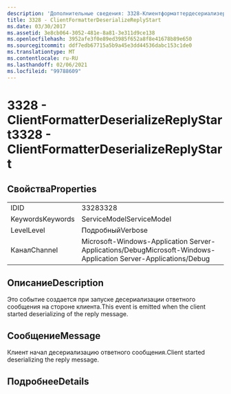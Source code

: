 ```yaml
---
description: 'Дополнительные сведения: 3328-Клиентформаттердесериализереплистарт'
title: 3328 - ClientFormatterDeserializeReplyStart
ms.date: 03/30/2017
ms.assetid: 3e8cb064-3052-481e-8a81-3e311d9ce138
ms.openlocfilehash: 3952afe3f0e89ed3985f652a8f8e41678b89e650
ms.sourcegitcommit: ddf7edb67715a5b9a45e3dd44536dabc153c1de0
ms.translationtype: MT
ms.contentlocale: ru-RU
ms.lasthandoff: 02/06/2021
ms.locfileid: "99788609"
---
```

# <a name="3328---clientformatterdeserializereplystart"></a><span data-ttu-id="68309-103">3328 - ClientFormatterDeserializeReplyStart</span><span class="sxs-lookup"><span data-stu-id="68309-103">3328 - ClientFormatterDeserializeReplyStart</span></span>

## <a name="properties"></a><span data-ttu-id="68309-104">Свойства</span><span class="sxs-lookup"><span data-stu-id="68309-104">Properties</span></span>  
  
|||  
|-|-|  
|<span data-ttu-id="68309-105">ID</span><span class="sxs-lookup"><span data-stu-id="68309-105">ID</span></span>|<span data-ttu-id="68309-106">3328</span><span class="sxs-lookup"><span data-stu-id="68309-106">3328</span></span>|  
|<span data-ttu-id="68309-107">Keywords</span><span class="sxs-lookup"><span data-stu-id="68309-107">Keywords</span></span>|<span data-ttu-id="68309-108">ServiceModel</span><span class="sxs-lookup"><span data-stu-id="68309-108">ServiceModel</span></span>|  
|<span data-ttu-id="68309-109">Level</span><span class="sxs-lookup"><span data-stu-id="68309-109">Level</span></span>|<span data-ttu-id="68309-110">Подробный</span><span class="sxs-lookup"><span data-stu-id="68309-110">Verbose</span></span>|  
|<span data-ttu-id="68309-111">Канал</span><span class="sxs-lookup"><span data-stu-id="68309-111">Channel</span></span>|<span data-ttu-id="68309-112">Microsoft-Windows-Application Server-Applications/Debug</span><span class="sxs-lookup"><span data-stu-id="68309-112">Microsoft-Windows-Application Server-Applications/Debug</span></span>|  
  
## <a name="description"></a><span data-ttu-id="68309-113">Описание</span><span class="sxs-lookup"><span data-stu-id="68309-113">Description</span></span>  

 <span data-ttu-id="68309-114">Это событие создается при запуске десериализации ответного сообщения на стороне клиента.</span><span class="sxs-lookup"><span data-stu-id="68309-114">This event is emitted when the client started deserializing of the reply message.</span></span>  
  
## <a name="message"></a><span data-ttu-id="68309-115">Сообщение</span><span class="sxs-lookup"><span data-stu-id="68309-115">Message</span></span>  

 <span data-ttu-id="68309-116">Клиент начал десериализацию ответного сообщения.</span><span class="sxs-lookup"><span data-stu-id="68309-116">Client started deserializing the reply message.</span></span>  
  
## <a name="details"></a><span data-ttu-id="68309-117">Подробнее</span><span class="sxs-lookup"><span data-stu-id="68309-117">Details</span></span>

